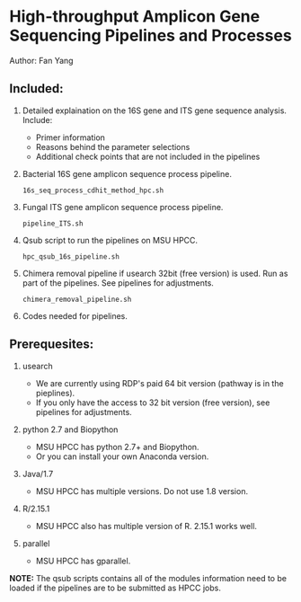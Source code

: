 # High-throughput Amplicon Gene Sequencing Pipelines and Processes    
Author: Fan Yang

## Included:  
1. Detailed explaination on the 16S gene and ITS gene sequence analysis. Include:   
    + Primer information    
    + Reasons behind the parameter selections   
    + Additional check points that are not included in the pipelines   
 
1. Bacterial 16S gene amplicon sequence process pipeline.   
    ```
    16s_seq_process_cdhit_method_hpc.sh
    ```

2. Fungal ITS gene amplicon sequence process pipeline.  
    ```
    pipeline_ITS.sh   
    ``` 

3. Qsub script to run the pipelines on MSU HPCC.   
    ```
    hpc_qsub_16s_pipeline.sh  
    ``` 

4. Chimera removal pipeline if usearch 32bit (free version) is used. Run as part of the pipelines. See pipelines for adjustments.     
    ```
    chimera_removal_pipeline.sh  
    ```
  
4. Codes needed for pipelines.  

## Prerequesites:   
1. usearch    
    + We are currently using RDP's paid 64 bit version (pathway is in the pieplines).   
    + If you only have the access to 32 bit version (free version), see pipelines for adjustments.   

2. python 2.7 and Biopython   
    + MSU HPCC has python 2.7+ and Biopython.   
    + Or you can install your own Anaconda version.  

3. Java/1.7   
    + MSU HPCC has multiple versions. Do not use 1.8 version. 

4. R/2.15.1     
    + MSU HPCC also has multiple version of R. 2.15.1 works well.   

5. parallel   
    + MSU HPCC has gparallel. 

**NOTE:**
The qsub scripts contains all of the modules information need to be loaded if the pipelines are to be submitted as HPCC jobs.  
